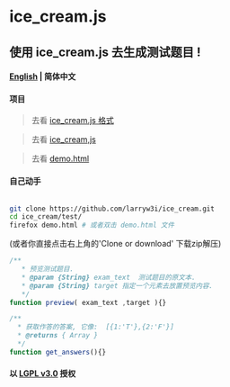 # ice_cream.js
## 使用 ice_cream.js 去生成测试题目 !
#### [English](../README.md) | 简体中文

#### 项目

> 去看 [ice_cream.js 格式](../format.examples/format.zh-Hans.example)  

> 去看 [ice_cream,js](../ice_cream.js)  

> 去看 [demo.html](../test/demo.html)    

#### 自己动手

```bash

git clone https://github.com/larryw3i/ice_cream.git
cd ice_cream/test/
firefox demo.html # 或者双击 demo.html 文件
```
(或者你直接点击右上角的'Clone or download' 下载zip解压)  




```javascript
/** 
   * 预览测试题目.
   * @param {String} exam_text  测试题目的原文本.
   * @param {String} target 指定一个元素去放置预览内容.
   */
function preview( exam_text ,target ){}
```

```javascript
/**
  * 获取作答的答案, 它像:  [{1:'T'},{2:'F'}]
  * @returns { Array } 
  */
function get_answers(){}
```

#### 以 [LGPL v3.0](../LICENSE) 授权